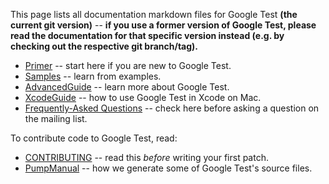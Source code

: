 This page lists all documentation markdown files for Google Test **(the
current git version)**
-- **if you use a former version of Google Test, please read the
documentation for that specific version instead (e.g. by checking out
the respective git branch/tag).**

  * [Primer](primer.md) -- start here if you are new to Google Test.
  * [Samples](samples.md) -- learn from examples.
  * [AdvancedGuide](advanced.md) -- learn more about Google Test.
  * [XcodeGuide](XcodeGuide.md) -- how to use Google Test in Xcode on Mac.
  * [Frequently-Asked Questions](faq.md) -- check here before asking a question on the mailing list.

To contribute code to Google Test, read:

  * [CONTRIBUTING](../../CONTRIBUTING.md) -- read this _before_ writing your first patch.
  * [PumpManual](PumpManual.md) -- how we generate some of Google Test's source files.
